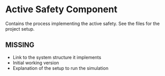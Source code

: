 # Active Safety Component #
Contains the process implementing the active safety. See the files for 
the project setup.

## MISSING ##
* Link to the system structure it implements
* Initial working version
* Explanation of the setup to run the simulation